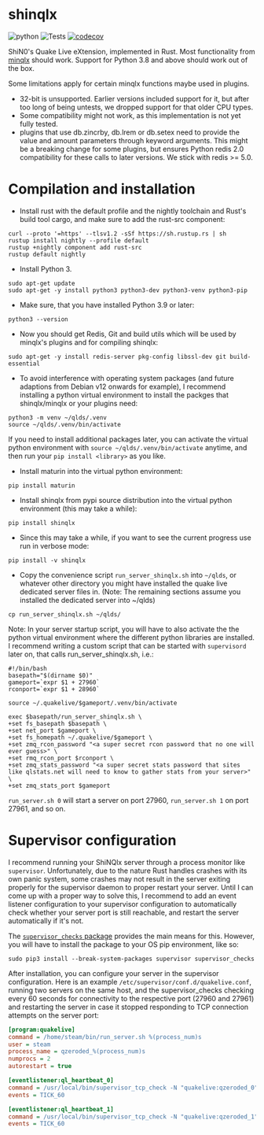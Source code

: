 # shinqlx

![python](https://img.shields.io/badge/python-3.8%7C3.9%7C3.10%7C3.11%7C3.12-blue.svg)
![Tests](https://github.com/mgaertne/shinqlx/actions/workflows/ci.yml/badge.svg)
[![codecov](https://codecov.io/gh/mgaertne/shinqlx/branch/main/graph/badge.svg?token=VK9QI52BZX)](https://codecov.io/gh/mgaertne/shinqlx)

ShiN0's Quake Live eXtension, implemented in Rust. Most functionality
from [minqlx](https://raw.githubusercontent.com/MinoMino/minqlx) should work. Support for Python 3.8 and above should
work out of the box.

Some limitations apply for certain minqlx functions maybe used in plugins.

* 32-bit is unsupported. Earlier versions included support for it, but after too long of being untests, we dropped
  support for that older CPU types.
* Some compatibility might not work, as this implementation is not yet fully tested.
* plugins that use db.zincrby, db.lrem or db.setex need to provide the value and amount parameters through keyword
  arguments. This might be a breaking change for some plugins, but ensures Python redis 2.0 compatibility for these
  calls to later versions. We stick with redis >= 5.0.

# Compilation and installation

- Install rust with the default profile and the nightly toolchain and Rust's build tool cargo, and make sure to add the
  rust-src component:

```shell
curl --proto '=https' --tlsv1.2 -sSf https://sh.rustup.rs | sh
rustup install nightly --profile default
rustup +nightly component add rust-src
rustup default nightly
```

- Install Python 3.

```shell
sudo apt-get update
sudo apt-get -y install python3 python3-dev python3-venv python3-pip
```

- Make sure, that you have installed Python 3.9 or later:

```shell
python3 --version
```

- Now you should get Redis, Git and build utils which will be used by minqlx's plugins and for compiling shinqlx:

```shell
sudo apt-get -y install redis-server pkg-config libssl-dev git build-essential
```

- To avoid interference with operating system packages (and future adaptions from Debian v12 onwards for example), I
  recommend installing a python virtual environment to install the packges that shinqlx/minqlx or your plugins need:

```shell
python3 -m venv ~/qlds/.venv
source ~/qlds/.venv/bin/activate
```

If you need to install additional packages later, you can activate the virtual python environment
with `source ~/qlds/.venv/bin/activate` anytime, and then run your `pip install <library>` as you like.

- Install maturin into the virtual python environment:

```shell
pip install maturin
```

- Install shinqlx from pypi source distribution into the virtual python environment (this may take a while):

```shell
pip install shinqlx
```

- Since this may take a while, if you want to see the current progress use run in verbose mode:

```shell
pip install -v shinqlx
```

- Copy the convenience script `run_server_shinqlx.sh` into `~/qlds`, or whatever other directory you might have
  installed the quake live dedicated server files in. (Note: The remaining sections assume you installed the dedicated
  server into ~/qlds)

```shell
cp run_server_shinqlx.sh ~/qlds/
```

Note: In your server startup script, you will have to also activate the the python virtual environment where the
different python libraries are installed. I recommend writing a custom script that can be started with `supervisord`
later on, that calls run_server_shinqlx.sh, i.e.:

```shell
#!/bin/bash
basepath="$(dirname $0)"
gameport=`expr $1 + 27960`
rconport=`expr $1 + 28960`

source ~/.quakelive/$gameport/.venv/bin/activate

exec $basepath/run_server_shinqlx.sh \
+set fs_basepath $basepath \
+set net_port $gameport \
+set fs_homepath ~/.quakelive/$gameport \
+set zmq_rcon_password "<a super secret rcon password that no one will ever guess>" \
+set rmq_rcon_port $rconport \
+set zmq_stats_password "<a super secret stats password that sites like qlstats.net will need to know to gather stats from your server>" \
+set zmq_stats_port $gameport
```

`run_server.sh 0` will start a server on port 27960, `run_server.sh 1` on port 27961, and so on.

# Supervisor configuration

I recommend running your ShiNQlx server through a process monitor like `supervisor`. Unfortunately, due to the nature
Rust handles crashes with its own panic system, some crashes may not result in the server exiting properly for the
supervisor daemon to proper restart your server. Until I can come up with a proper way to solve this, I recommend to add
an event listener configuration to your supervisor configuration to automatically check whether your server port is
still reachable, and restart the server automatically if it's not.

The [`supervisor_checks` package](https://github.com/vovanec/supervisor_checks) provides the main means for this.
However, you will have to install the package to your OS pip environment, like so:

```shell
sudo pip3 install --break-system-packages supervisor supervisor_checks
```

After installation, you can configure your server in the supervisor configuration. Here is an
example `/etc/supervisor/conf.d/quakelive.conf`, running two servers on the same host, and the supervisor_checks
checking every 60 seconds for connectivity to the respective port (27960 and 27961) and restarting the server in case it
stopped responding to TCP connection attempts on the server port:

```ini
[program:quakelive]
command = /home/steam/bin/run_server.sh %(process_num)s
user = steam
process_name = qzeroded_%(process_num)s
numprocs = 2
autorestart = true

[eventlistener:ql_heartbeat_0]
command = /usr/local/bin/supervisor_tcp_check -N "quakelive:qzeroded_0" -n ql_heartbeat_0 -r 1 -p 27960
events = TICK_60

[eventlistener:ql_heartbeat_1]
command = /usr/local/bin/supervisor_tcp_check -N "quakelive:qzeroded_1" -n ql_heartbeat_1 -r 1 -p 27961
events = TICK_60
```

